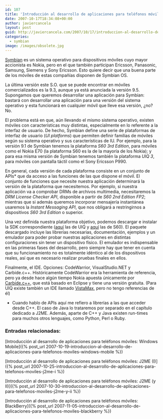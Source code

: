 ```yaml
---
id: 107
title: 'Introducción al desarrollo de aplicaciones para teléfonos móviles: Symbian'
date: 2007-10-17T18:34:08+00:00
author: javiercancela
layout: post
guid: http://javiercancela.com/2007/10/17/introduccion-al-desarrollo-de-aplicaciones-para-telefonos-moviles-symbian/
categories:
  - symbian
image: /images/obsolete.jpg
---
```

[Symbian](http://www.symbian.com/index.html "Symbian OS") es un sistema operativo para dispositivos móviles cuyo mayor accionista es Nokia, pero en el que también participan Ericsson, Panasonic, Samsung, Siemens y Sony Ericsson. Esto quiere decir que una buena parte de los móviles de estas compañías disponen de Symbian OS.

La última versión este S.O. que se puede encontrar en móviles comercializados es la 9.3, aunque ya está anunciada la versión 9.5. Supongamos que queremos desarrollar una aplicación para Symbian: bastará con desarrollar una aplicación para una versión del sistema operativo y esta funcionará en cualquier móvil que lleve esa versión, ¿no? No.

El problema está en que, aún llevando el mismo sistema operativo, existen móviles con características muy distintas, especialmente en lo referente a la interfaz de usuario. De hecho, Symbian define una serie de plataformas de interfaz de usuario (_UI platforms_) que permiten definir familias de móviles según su sistema operativo y sus características de IU. Por ejemplo, para la versión 9.1 de Symbian tenemos la plataforma _S60 3rd Edition_, para móviles como el Nokia E70 (la plataforma S60 es la de la mayoría de los Nokia); y para esa misma versión de Symbian tenemos también la plataforma _UIQ 3_, para móviles con pantalla táctil como el Sony Ericsson P990.

En general, cada versión de cada plataforma consiste en un conjunto de APIs* que da acceso a las funciones de las que dispone el móvil. El conjunto de funciones que necesite nuestra aplicación determinará la versión de la plataforma que necesitemos. Por ejemplo, si nuestra aplicación va a comprobar DRMs de archivos multimedia, necesitaremos la _DRM License Checker API_, disponible a partir de _S60 2nd Edition FP2_; mientras que si además queremos incorporar mensajería instantánea usaremos la _Instant Messaging API_, que nos obligará a restringirnos a dispositivos _S60 3rd Edition_ o superior.
  
Una vez definida nuestra plataforma objetivo, podemos descargar e instalar la SDK correspondiente ([aquí](http://developer.uiq.com/devtools_uiqsdk.html "UIQ SDK") las de UIQ y [aquí](http://www.forum.nokia.com/info/sw.nokia.com/id/4a7149a5-95a5-4726-913a-3c6f21eb65a5/S60-SDK-0616-3.0-mr.html "S60 Platform SDKs for Symbian OS, for C++") las de S60). El paquete descargado incluye las librerías necesarias, documentación, ejemplos y un emulador para poder probar nuestras aplicaciones en distintas configuraciones sin tener un dispositivo físico. El emulador es indispensable en las primeras fases del desarrollo, pero siempre hay que tener en cuenta que su funcionamiento no es totalmente idéntico al de los dispositivos reales, así que es necesario realizar pruebas finales en ellos.

Finalmente, el IDE. Opciones: CodeWarrior, VisualStudio.NET y Carbide.c++. Históricamente CodeWarrior era la herramienta de referencia, pero ya desde hace algún tiempo Nokia apuesta únicamente por [Carbide.c++](http://www.forum.nokia.com/main/resources/tools_and_sdks/carbide_cpp/index.html "Carbide Development Tools for Symbian OS C++ "), que está basado en Eclipse y tiene una versión gratuita. (Para UIQ existe también un IDE llamado [VistaMax](http://www.wirelexsoft.com/VistaMax.html "VistaMax"), pero no tengo referencias de él)

* Cuando hablo de APIs aquí me refiero a librerías a las que acceder desde C++. El caso de Java lo trataremos por separado en el capítulo dedicado a J2ME. Además, aparte de C++ y Java existen run-times para muchos otros lenguajes, como Python, Perl o Ruby.

### Entradas relacionadas:

[Introducción al desarrollo de aplicaciones para teléfonos móviles: Windows Mobile]({% post_url 2007-10-19-introduccion-al-desarrollo-de-aplicaciones-para-telefonos-moviles-windows-mobile %})
  
[Introducción al desarrollo de aplicaciones para teléfonos móviles: J2ME (I)]({% post_url 2007-10-25-introduccion-al-desarrollo-de-aplicaciones-para-telefonos-moviles-j2me-i %})
  
[Introducción al desarrollo de aplicaciones para teléfonos móviles: J2ME (y II)]({% post_url 2007-10-30-introduccion-al-desarrollo-de-aplicaciones-para-telefonos-moviles-j2me-y-ii %})
  
[Introducción al desarrollo de aplicaciones para teléfonos móviles: BlackBerry]({% post_url 2007-11-05-introduccion-al-desarrollo-de-aplicaciones-para-telefonos-moviles-blackberry %})